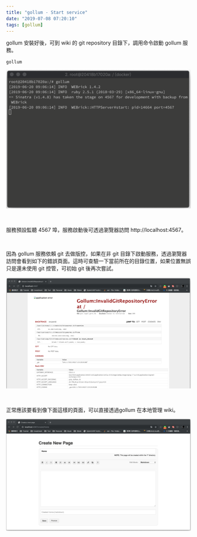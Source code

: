 ```yaml
---
title: "gollum - Start service"
date: "2019-07-08 07:20:10"
tags: [gollum]
---
```



gollum 安裝好後，可到 wiki 的 git repository 目錄下，調用命令啟動 gollum 服務。  

<!-- More -->

    gollum

![1.png](1.png)

</br>


服務預設監聽 4567 埠，服務啟動後可透過瀏覽器訪問 http://localhost:4567。  

</br>


因為 gollum 服務依賴 git 去做版控，如果在非 git 目錄下啟動服務，透過瀏覽器訪問會看到如下的錯誤頁面。這時可查驗一下當前所在的目錄位置，如果位置無誤只是還未使用 git 控管，可初始 git 後再次嘗試。  

![2.png](2.png)

</br>


正常應該要看到像下面這樣的頁面，可以直接透過gollum 在本地管理 wiki。  

![3.png](3.png)
